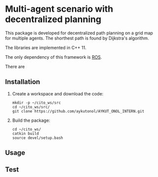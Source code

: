 # Multi-agent scenario with decentralized planning
This package is developed for decentralized path planning on a grid map for multiple agents.
The shorthest path is found by Dijkstra's algorithm.

The libraries are implemented in C++ 11.

The only dependency of this framework is [ROS](http://www.ros.org/install/).

There are 

## Installation
1. Create a workspace and download the code:  
    ```
    mkdir -p ~/cito_ws/src
    cd ~/cito_ws/src/
    git clone https://github.com/aykutonol/AYKUT_ONOL_INTERN.git
    ```  
2. Build the package:
    ```
    cd ~/cito_ws/
    catkin build
    source devel/setup.bash
    ```

## Usage



## Test
